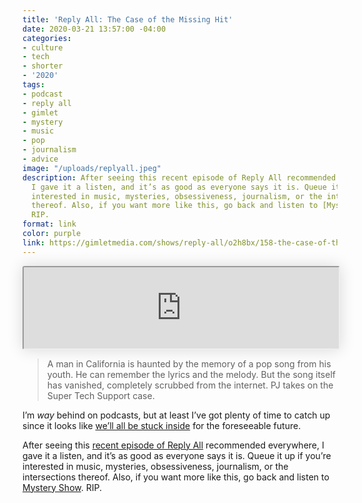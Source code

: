 ```yaml
---
title: 'Reply All: The Case of the Missing Hit'
date: 2020-03-21 13:57:00 -04:00
categories:
- culture
- tech
- shorter
- '2020'
tags:
- podcast
- reply all
- gimlet
- mystery
- music
- pop
- journalism
- advice
image: "/uploads/replyall.jpeg"
description: After seeing this recent episode of Reply All recommended everywhere,
  I gave it a listen, and it’s as good as everyone says it is. Queue it up if you’re
  interested in music, mysteries, obsessiveness, journalism, or the intersections
  thereof. Also, if you want more like this, go back and listen to [Mystery Show](https://gimletmedia.com/shows/mystery-show).
  RIP.
format: link
color: purple
link: https://gimletmedia.com/shows/reply-all/o2h8bx/158-the-case-of-the-missing-hit
---
```


<iframe loading="lazy" scrolling="no" title="Reply All: The Case of the Missing Hit" allow="autoplay" width="100%" height="130" style="border-radius: 3px; height: 130px; width: 100%; box-shadow: 0 0 25px 0 rgba(0, 0, 0, 0.15);" src="https://player.gimletmedia.com/o2h8bx"></iframe>

> A man in California is haunted by the memory of a pop song from his youth. He can remember the lyrics and the melody. But the song itself has vanished, completely scrubbed from the internet. PJ takes on the Super Tech Support case.

I’m _way_ behind on podcasts, but at least I’ve got plenty of time to catch up since it looks like [we’ll all be stuck inside](https://www.nytimes.com/2020/03/20/world/coronavirus-news-usa-world.html#link-3b434224) for the foreseeable future. 

After seeing this [recent episode of Reply All](https://gimletmedia.com/shows/reply-all/o2h8bx/158-the-case-of-the-missing-hit) recommended everywhere, I gave it a listen, and it’s as good as everyone says it is. Queue it up if you’re interested in music, mysteries, obsessiveness, journalism, or the intersections thereof. Also, if you want more like this, go back and listen to [Mystery Show](https://gimletmedia.com/shows/mystery-show). RIP.
